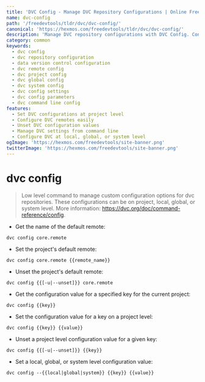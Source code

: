 ```yaml
---
title: 'DVC Config - Manage DVC Repository Configurations | Online Free DevTools by Hexmos'
name: dvc-config
path: '/freedevtools/tldr/dvc/dvc-config/'
canonical: 'https://hexmos.com/freedevtools/tldr/dvc/dvc-config/'
description: 'Manage DVC repository configurations with DVC Config. Configure project settings, remotes and parameters via command line. Free online tool, no registration required.'
category: common
keywords:
  - dvc config
  - dvc repository configuration
  - data version control configuration
  - dvc remote config
  - dvc project config
  - dvc global config
  - dvc system config
  - dvc config settings
  - dvc config parameters
  - dvc command line config
features:
  - Set DVC configurations at project level
  - Configure DVC remotes easily
  - Unset DVC configuration values
  - Manage DVC settings from command line
  - Configure DVC at local, global, or system level
ogImage: 'https://hexmos.com/freedevtools/site-banner.png'
twitterImage: 'https://hexmos.com/freedevtools/site-banner.png'
---
```


# dvc config

> Low level command to manage custom configuration options for dvc repositories.
> These configurations can be on project, local, global, or system level.
> More information: <https://dvc.org/doc/command-reference/config>.

- Get the name of the default remote:

`dvc config core.remote`

- Set the project's default remote:

`dvc config core.remote {{remote_name}}`

- Unset the project's default remote:

`dvc config {{[-u|--unset]}} core.remote`

- Get the configuration value for a specified key for the current project:

`dvc config {{key}}`

- Set the configuration value for a key on a project level:

`dvc config {{key}} {{value}}`

- Unset a project level configuration value for a given key:

`dvc config {{[-u|--unset]}} {{key}}`

- Set a local, global, or system level configuration value:

`dvc config --{{local|global|system}} {{key}} {{value}}`
